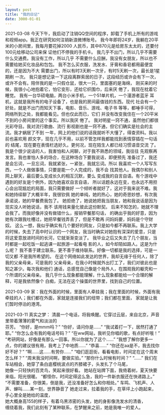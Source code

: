 ```yaml
---
layout: post
title: "我的日记"
date: 3000-01-01
---
```

2021-03-08
今天下午，我启动了注销QQ空间的程序，卸载了手机上所有的游戏
和视频app。我正在研究如何注销新浪微博账号。
我今年即将24岁，我躺在20平米的小房间里，我每月要花掉2000
人民币，其中870元是给房东太太的，还要付100元给移动公司来保
证他们不停我的手机卡。
我几乎不出门，所以几乎不需要什么交通费。我没有工作，所以几乎
不需要什么应酬，我没有女朋友，所以也不需要给她买化妆品和包包。
我不怎么买衣服，洗发水、牙膏和香皂都用最便宜的，还是因为不大
需要出门，所以有时3天刷一次牙，有时5天刷一次，最长是1星期刷
一次。
我只是想记录一下这段离群索居的日子，这段经历或许会有下一次，
或许不会有。陪伴我的是一只假仓鼠，很大一只，里面塞的是海绵，
刚买来的时候，我很小心地抱着它，怕它变形，还给它织围巾，后来厌
倦了，我现在枕着它睡觉。
我有一台华硕电脑，两台小米手机，一个51单片机，一个漫游者蓝牙
耳机，这就是我所有的电子设备了，也是我的房间最值钱的东西。现代
社会有一个好处，就是不出门而知天下事，电影、音乐、游戏、电子书
等等，都唾手可得，网络所到之处，我都能看见。但也仅此而已，它们
并没有改变我住在一个20平米不到的小房间里的这个事实。所以我厌
倦了。
我对明星一窍不通，虽然他们都很光彩夺目。我对流行歌曲、流行
影视剧也是一窍不通，但它们确实是社会的主流。我才蜗居了不到
一年，网上的他们说的话我就听不大懂了，得查资料。我以前也喜欢用
颜文字，现在几乎不用，以前不管怎样我都能找到表情穿插在一句话的
结尾，现在要在表情栏选好久。更何况，现在陌生人都已经习惯语音交流
了。
我是个很少说话的人，我害怕和人闲聊，对于我不熟悉的领域，我往往
先观察再发言。我也害怕人多的场合，在这种场合下要我说话，即便预先
准备过了，我还是会忘词，一旦忘词，我就紧张，一紧张，我就忘词。所以
我喜欢一个人写写东西，一个人做做事情，只要是能一个人完成的，我不会
找其他人。我偶尔和别人网上聊天，最后要么变成长久的相互沉默，要么
变成我的自言自语。有个游戏中遇到的好友是个例外，因为她喜欢自言自语，
所以话题永远在变，也永远不用担心会出现尴尬的局面，我只需要做好
一个倾听者就好了，这对于我来说不难。我和她持续聊了大概半年，我很钦佩
她的单纯，她的热心，她的奇思妙想，有次我承诺说，她的早餐费我包了。
她拒绝了，她说她把我当朋友，她和我说话是因为现实没人听她说话，我不
该用钱来量化彼此这份默契。
后来不知怎的，她就不理会我了。而我好像并没有做错什么，报销早餐那句话，
的确出乎我的好意，因为她有次跟我吐槽过，她把早餐钱弄丢了，但是不敢再
问妈妈要，妈妈是个守财奴。
这么一想，我似乎确实有几个要好的网友，只是如今都不再联系。我上大学
的时候，失去了高中时认识的一个网友，我当时确实对她抱有深深的爱意，只是
将这爱意放进时间的长河，它就渐渐变淡了。
我毕业之后又失去了几个朋友，当时都是一起吃饭一起逃课一起旅游一起看电
影的人，如今却陌如路人。这是为什么呢？
我不善于建立联系，更不善于维持联系。好像一切都是我的选择，可是一切又都
不是我所希望的。
在这个网络如此发达的世界，我却无缘于任何人，除了我的父亲母亲，可是我的
父亲母亲，在我小时候就外出打工了，我们对彼此也是知之甚少。每次我和他们
通话，总感觉自己像是个局外人，在围观我的躯壳和一个所谓的父亲母亲。
我几乎什么现象都能理解，什么现象都能给一个合理的解释，可是我依然像个
白痴，无法在这个操蛋的世界里，找到自己的位置。

2021-03-09
家：我在外面的时候，里面有人牵挂我；我在里面的时候，外面有我
牵挂的人；我们都在外面，家就是连接我们的纽带；我们都在里面，
家就是让我们暂时停泊的港湾。

2021-03-11
真实之梦：
清晨一个电话，将我唤醒。它穿过云层，来自北京，声音里带着薄薄的雾气和淡淡的  
芬芳。
“你好，是mmm吗？”
“你好，请问你是……”
“我试着打一下，居然打通了耶。”
“你怎么会有我的电话号码？”
“在ww网站，我听见你唱的歌，有点好听哦！”
“考研网站，好像是有那么一回事。所以你就为了这个……”
“我想了解你更多一点，你的建议很有用，我考上了中地质……”
“恭喜……”
“你还在aa是不，我去找你好不好？”
“啊……这……有劳你……”
“咱们逛逛街，看看电影，时间定在这个周末怎么样？”
“周末我没时间啊，要做实验。”
“那你什么时候有时间？”
“……”
我们在车站相会，她穿了条白底樱桃波点的齐膝裙子，头发扎了个马尾，  
她像一只轻快的百灵鸟，笑起来很好看。
她站在站牌下面，我倚着树，夏天快要来临，阳光很暖。
“都怪你，时间定得这么急，我的一件新衣服还在快递路上。”
“不需要准备，你很美，倒是我，还没准备好怎么和你相处。”
车鸣、飞机声、人声、蝉叫……某一刻，世界静音了
她走过来，拉着我的手，在草坪上小跑起来，手心里全是她给的温度，  
她大概身高155的样子，有着乌黑浓密的头发，她的身影像洗发水的清香，  
缠绕着我，我们此刻有了某种联系，在梦醒来之前，她是我唯一的爱人。
 


